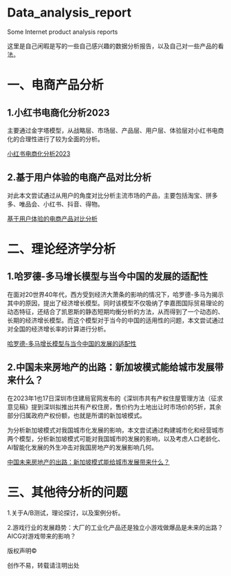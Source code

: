 # Data_analysis_report
Some Internet product analysis reports

这里是自己闲暇是写的一些自己感兴趣的数据分析报告，以及自己对一些产品的看法。

# 一、电商产品分析

## 1.小红书电商化分析2023

​	主要通过金字塔模型，从战略层、市场层、产品层、用户层、体验层对小红书电商化的合理性进行了较为全面的分析。

[小红书电商化分析2023](https://github.com/gentle-night/Data_analysis_report/blob/main/%E5%B0%8F%E7%BA%A2%E4%B9%A6%E7%94%B5%E5%95%86%E5%8C%96%E5%88%86%E6%9E%902023.md)



## 2.基于用户体验的电商产品对比分析

​	对此本文尝试通过从用户的角度对比分析主流市场的产品，主要包括淘宝、拼多多、唯品会、小红书、抖音、得物。

[基于用户体验的电商产品对比分析](https://github.com/gentle-night/Data_analysis_report/blob/main/%E5%9F%BA%E4%BA%8E%E7%94%A8%E6%88%B7%E4%BD%93%E9%AA%8C%E7%9A%84%E7%94%B5%E5%95%86%E4%BA%A7%E5%93%81%E5%AF%B9%E6%AF%94%E5%88%86%E6%9E%90.md)







# 二、理论经济学分析

## 1.哈罗德-多马增长模型与当今中国的发展的适配性

在面对20世界40年代，西方受到经济大萧条的影响的情况下，哈罗德-多马为揭示其中的原因，提出了经济增长模型。同时该模型不仅吸纳了李嘉图国际贸易理论的动态特征，还结合了凯恩斯的静态短期均衡分析的方法，从而得到了一个动态的、长期的经济增长模型。而这个模型对于当今的中国的适用性的问题，本文尝试通过对全国的经济增长率的计算进行分析。

[哈罗德-多马增长模型与当今中国的发展的适配性](https://github.com/gentle-night/Data_analysis_report/blob/main/%E5%93%88%E7%BD%97%E5%BE%B7-%E5%A4%9A%E9%A9%AC%E5%A2%9E%E9%95%BF%E6%A8%A1%E5%9E%8B%E4%B8%8E%E5%BD%93%E4%BB%8A%E4%B8%AD%E5%9B%BD%E7%9A%84%E5%8F%91%E5%B1%95%E7%9A%84%E9%80%82%E9%85%8D%E6%80%A7.md)



## 2.中国未来房地产的出路：新加坡模式能给城市发展带来什么？

​	在2023年1也17日深圳市住建局官网发布的《深圳市共有产权住屋管理方法（征求意见稿》提到深圳拟推出共有产权住房，售价约为土地出让时市场价的5折，其余部分归属政府产权份额，也就是所谓的新加坡模式。

​	为分析新加坡模式对我国城市化发展的影响，本文尝试通过构建城市化和经营城市两个模型，分析新加坡模式可能对我国城市的发展的影响，以及考虑人口老龄化、AI智能化发展的外生冲击对我国房地产的发展影响几何。

[中国未来房地产的出路：新加坡模式能给城市发展带来什么？](https://github.com/gentle-night/Data_analysis_report/blob/main/%E4%B8%AD%E5%9B%BD%E6%9C%AA%E6%9D%A5%E6%88%BF%E5%9C%B0%E4%BA%A7%E7%9A%84%E5%87%BA%E8%B7%AF.md)



# 三、其他待分析的问题

1.关于A/B测试，理论探讨，以及案例分析。



2.游戏行业的发展趋势：大厂的工业化产品还是独立小游戏做爆品是未来的出路？AICG对游戏带来的影响？



版权声明©

创作不易，转载请注明出处 

